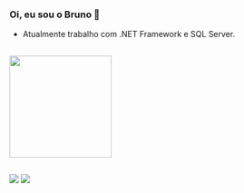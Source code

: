 ### Oi, eu sou o Bruno 👋

- Atualmente trabalho com .NET Framework e SQL Server.

  ##
 
<div>
  <a href="https://github.com/brunohcs">
  <img height="180em" src="https://github-readme-stats.vercel.app/api/top-langs/?username=brunohcs&layout=compact&langs_count=7&theme=dracula"/>
</div>
   
  ##
 
<div>
  <a href="https://www.instagram.com/_brunohcs/" target="_blank"><img src="https://img.shields.io/badge/-Instagram-%23E4405F?style=for-the-badge&logo=instagram&logoColor=white" target="_blank"></a>
  <a href="https://www.linkedin.com/in/bruno-henrique-cavalcante/" target="_blank"><img src="https://img.shields.io/badge/-LinkedIn-%230077B5?style=for-the-badge&logo=linkedin&logoColor=white" target="_blank"></a>
</div>
